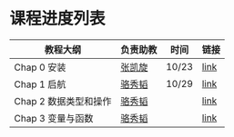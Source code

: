 # 课程进度列表

| 教程大纲               | 负责助教                          | 时间  | 链接                            |
| ---------------------- | --------------------------------- | ----- | ------------------------------- |
| Chap 0 安装            | [张凯旋](https://github.com/zarjun)  | 10/23 | [link](./schedule_detail/chap0.md) |
| Chap 1 启航            | [骆秀韬](https://github.com/anine09) | 10/29 | [link](./schedule_detail/chap1.md) |
| Chap 2 数据类型和操作 | [骆秀韬](https://github.com/anine09) |       | [link](./schedule_detail/chap2.md) |
| Chap 3 变量与函数      | [骆秀韬](https://github.com/anine09) |       | [link](./schedule_detail/chap2.md) |
